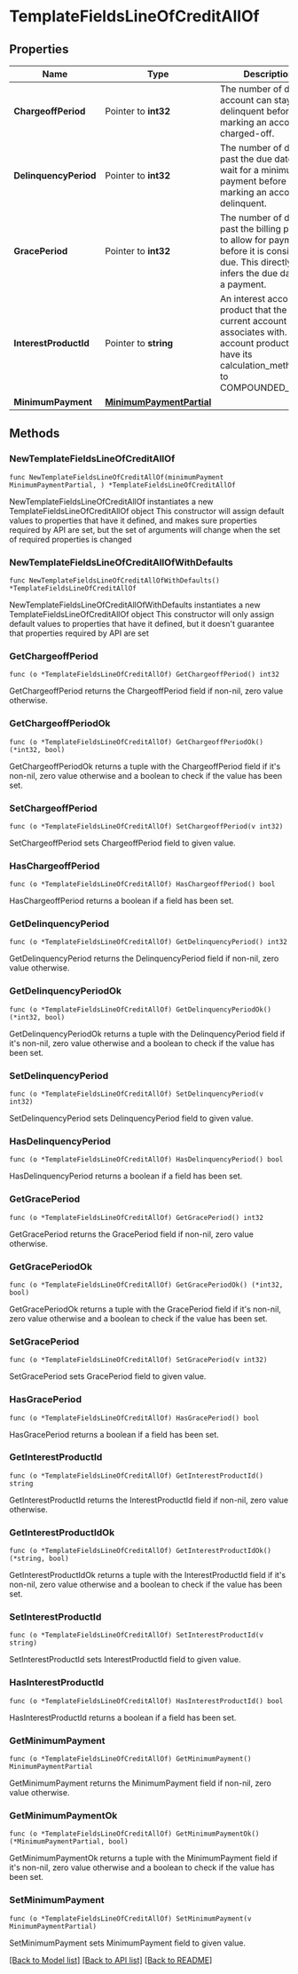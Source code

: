 # TemplateFieldsLineOfCreditAllOf

## Properties

Name | Type | Description | Notes
------------ | ------------- | ------------- | -------------
**ChargeoffPeriod** | Pointer to **int32** | The number of days an account can stay delinquent before marking an account as charged-off.  | [optional] [default to 90]
**DelinquencyPeriod** | Pointer to **int32** | The number of days past the due date to wait for a minimum payment before marking an account as delinquent.  | [optional] [default to 30]
**GracePeriod** | Pointer to **int32** | The number of days past the billing period to allow for payment before it is considered due. This directly infers the due date for a payment.  | [optional] [default to 30]
**InterestProductId** | Pointer to **string** | An interest account product that the current account associates with. The account product must have its calculation_method set to COMPOUNDED_DAILY.  | [optional] 
**MinimumPayment** | [**MinimumPaymentPartial**](MinimumPaymentPartial.md) |  | 

## Methods

### NewTemplateFieldsLineOfCreditAllOf

`func NewTemplateFieldsLineOfCreditAllOf(minimumPayment MinimumPaymentPartial, ) *TemplateFieldsLineOfCreditAllOf`

NewTemplateFieldsLineOfCreditAllOf instantiates a new TemplateFieldsLineOfCreditAllOf object
This constructor will assign default values to properties that have it defined,
and makes sure properties required by API are set, but the set of arguments
will change when the set of required properties is changed

### NewTemplateFieldsLineOfCreditAllOfWithDefaults

`func NewTemplateFieldsLineOfCreditAllOfWithDefaults() *TemplateFieldsLineOfCreditAllOf`

NewTemplateFieldsLineOfCreditAllOfWithDefaults instantiates a new TemplateFieldsLineOfCreditAllOf object
This constructor will only assign default values to properties that have it defined,
but it doesn't guarantee that properties required by API are set

### GetChargeoffPeriod

`func (o *TemplateFieldsLineOfCreditAllOf) GetChargeoffPeriod() int32`

GetChargeoffPeriod returns the ChargeoffPeriod field if non-nil, zero value otherwise.

### GetChargeoffPeriodOk

`func (o *TemplateFieldsLineOfCreditAllOf) GetChargeoffPeriodOk() (*int32, bool)`

GetChargeoffPeriodOk returns a tuple with the ChargeoffPeriod field if it's non-nil, zero value otherwise
and a boolean to check if the value has been set.

### SetChargeoffPeriod

`func (o *TemplateFieldsLineOfCreditAllOf) SetChargeoffPeriod(v int32)`

SetChargeoffPeriod sets ChargeoffPeriod field to given value.

### HasChargeoffPeriod

`func (o *TemplateFieldsLineOfCreditAllOf) HasChargeoffPeriod() bool`

HasChargeoffPeriod returns a boolean if a field has been set.

### GetDelinquencyPeriod

`func (o *TemplateFieldsLineOfCreditAllOf) GetDelinquencyPeriod() int32`

GetDelinquencyPeriod returns the DelinquencyPeriod field if non-nil, zero value otherwise.

### GetDelinquencyPeriodOk

`func (o *TemplateFieldsLineOfCreditAllOf) GetDelinquencyPeriodOk() (*int32, bool)`

GetDelinquencyPeriodOk returns a tuple with the DelinquencyPeriod field if it's non-nil, zero value otherwise
and a boolean to check if the value has been set.

### SetDelinquencyPeriod

`func (o *TemplateFieldsLineOfCreditAllOf) SetDelinquencyPeriod(v int32)`

SetDelinquencyPeriod sets DelinquencyPeriod field to given value.

### HasDelinquencyPeriod

`func (o *TemplateFieldsLineOfCreditAllOf) HasDelinquencyPeriod() bool`

HasDelinquencyPeriod returns a boolean if a field has been set.

### GetGracePeriod

`func (o *TemplateFieldsLineOfCreditAllOf) GetGracePeriod() int32`

GetGracePeriod returns the GracePeriod field if non-nil, zero value otherwise.

### GetGracePeriodOk

`func (o *TemplateFieldsLineOfCreditAllOf) GetGracePeriodOk() (*int32, bool)`

GetGracePeriodOk returns a tuple with the GracePeriod field if it's non-nil, zero value otherwise
and a boolean to check if the value has been set.

### SetGracePeriod

`func (o *TemplateFieldsLineOfCreditAllOf) SetGracePeriod(v int32)`

SetGracePeriod sets GracePeriod field to given value.

### HasGracePeriod

`func (o *TemplateFieldsLineOfCreditAllOf) HasGracePeriod() bool`

HasGracePeriod returns a boolean if a field has been set.

### GetInterestProductId

`func (o *TemplateFieldsLineOfCreditAllOf) GetInterestProductId() string`

GetInterestProductId returns the InterestProductId field if non-nil, zero value otherwise.

### GetInterestProductIdOk

`func (o *TemplateFieldsLineOfCreditAllOf) GetInterestProductIdOk() (*string, bool)`

GetInterestProductIdOk returns a tuple with the InterestProductId field if it's non-nil, zero value otherwise
and a boolean to check if the value has been set.

### SetInterestProductId

`func (o *TemplateFieldsLineOfCreditAllOf) SetInterestProductId(v string)`

SetInterestProductId sets InterestProductId field to given value.

### HasInterestProductId

`func (o *TemplateFieldsLineOfCreditAllOf) HasInterestProductId() bool`

HasInterestProductId returns a boolean if a field has been set.

### GetMinimumPayment

`func (o *TemplateFieldsLineOfCreditAllOf) GetMinimumPayment() MinimumPaymentPartial`

GetMinimumPayment returns the MinimumPayment field if non-nil, zero value otherwise.

### GetMinimumPaymentOk

`func (o *TemplateFieldsLineOfCreditAllOf) GetMinimumPaymentOk() (*MinimumPaymentPartial, bool)`

GetMinimumPaymentOk returns a tuple with the MinimumPayment field if it's non-nil, zero value otherwise
and a boolean to check if the value has been set.

### SetMinimumPayment

`func (o *TemplateFieldsLineOfCreditAllOf) SetMinimumPayment(v MinimumPaymentPartial)`

SetMinimumPayment sets MinimumPayment field to given value.



[[Back to Model list]](../README.md#documentation-for-models) [[Back to API list]](../README.md#documentation-for-api-endpoints) [[Back to README]](../README.md)


